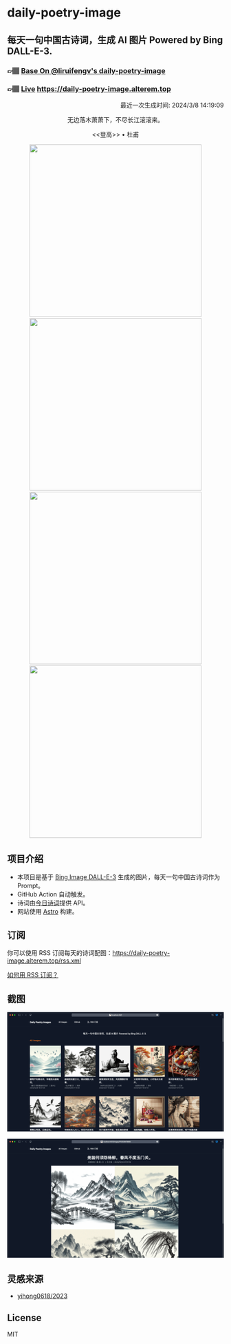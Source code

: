 
# daily-poetry-image

## 每天一句中国古诗词，生成 AI 图片 Powered by Bing DALL-E-3.

### 👉🏽 [Base On @liruifengv's daily-poetry-image](https://github.com/liruifengv/daily-poetry-image)

### 👉🏽 [Live](https://daily-poetry-image.alterem.top/) https://daily-poetry-image.alterem.top

<p align="right">
  最近一次生成时间: 2024/3/8 14:19:09
</p>
<p align="center">
无边落木萧萧下，不尽长江滚滚来。
</p>
<p align="center">
<<登高>> • 杜甫
</p>
<p align="center">
<img src="https://tse2.mm.bing.net/th/id/OIG1.DS_AsngRVvZZ0cGFCYdF" height="400" width="400" />
<img src="https://tse3.mm.bing.net/th/id/OIG1.ifSgTtCqZODyqIaLYDYD" height="400" width="400" />
<img src="https://tse2.mm.bing.net/th/id/OIG1.4mGy7aiUDZdSI1cOCoKB" height="400" width="400" />
<img src="https://tse2.mm.bing.net/th/id/OIG1.9CpqkHDFCWTfVRqJRCVk" height="400" width="400" />
</p>

## 项目介绍

-   本项目是基于 [Bing Image DALL-E-3](https://www.bing.com/images/create) 生成的图片，每天一句中国古诗词作为 Prompt。
-   GitHub Action 自动触发。
-   诗词由[今日诗词](https://www.jinrishici.com/)提供 API。
-   网站使用 [Astro](https://astro.build) 构建。

## 订阅

你可以使用 RSS 订阅每天的诗词配图：https://daily-poetry-image.alterem.top/rss.xml

[如何用 RSS 订阅？](https://zhuanlan.zhihu.com/p/55026716)

## 截图

![图片列表](./screenshots/Snipaste_2023-12-28_21-00-26.png)

![图片详情](./screenshots/Snipaste_2023-12-28_21-00-53.png)

## 灵感来源

-   [yihong0618/2023](https://github.com/yihong0618/2023)

## License

MIT
